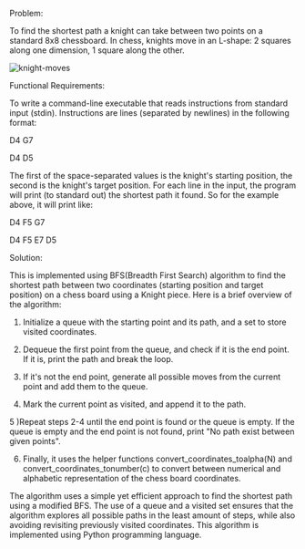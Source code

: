 Problem:
 
To find the shortest path a knight can take between two points on a standard 8x8 chessboard. In chess, knights move in an L-shape: 2 squares along one dimension, 1 square along the other.
 
 ![knight-moves](https://user-images.githubusercontent.com/27274397/211841486-af58f1e4-e8a0-4f8a-bc1c-bf2386d022b7.png)

Functional Requirements:

To write a command-line executable that reads instructions from standard input (stdin).
Instructions are lines (separated by newlines) in the following format:

D4 G7

D4 D5

The first of the space-separated values is the knight's starting position, the second is the knight's target position.
For each line in the input, the program will print (to standard out) the shortest path it found. So for the example above, it will print like:

D4 F5 G7

D4 F5 E7 D5

Solution:

This is implemented using BFS(Breadth First Search) algorithm to find the shortest path between two coordinates (starting position and target position) on a chess board using a Knight piece.
Here is a brief overview of the algorithm:

1) Initialize a queue with the starting point and its path, and a set to store visited coordinates.

2) Dequeue the first point from the queue, and check if it is the end point. If it is, print the path and break the loop.

3) If it's not the end point, generate all possible moves from the current point and add them to the queue.

4) Mark the current point as visited, and append it to the path.

5 )Repeat steps 2-4 until the end point is found or the queue is empty. If the queue is empty and the end point is not found, print "No path exist between given points".

6) Finally, it uses the helper functions convert_coordinates_toalpha(N) and convert_coordinates_tonumber(c) to convert between numerical and alphabetic representation of the chess board coordinates.

The algorithm uses a simple yet efficient approach to find the shortest path using a modified BFS. The use of a queue and a visited set ensures that the algorithm explores all possible paths in the least amount of steps, while also avoiding revisiting previously visited coordinates.
This algorithm is implemented using Python programming language.
